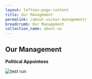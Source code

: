 ```yaml
---
layout: leftnav-page-content
title: Our Management
permalink: /about-us/our-management/
breadcrumb: Our Management
collection_name: about-us
---
```


Our Management
---

**Political Appointees**

![test run](1510806764644.jpg)
